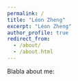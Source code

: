 ```yaml
---
permalink: /
title: "Léon Zheng"
excerpt: "Léon Zheng"
author_profile: true
redirect_from:
  - /about/
  - /about.html
---
```


Blabla about me:
